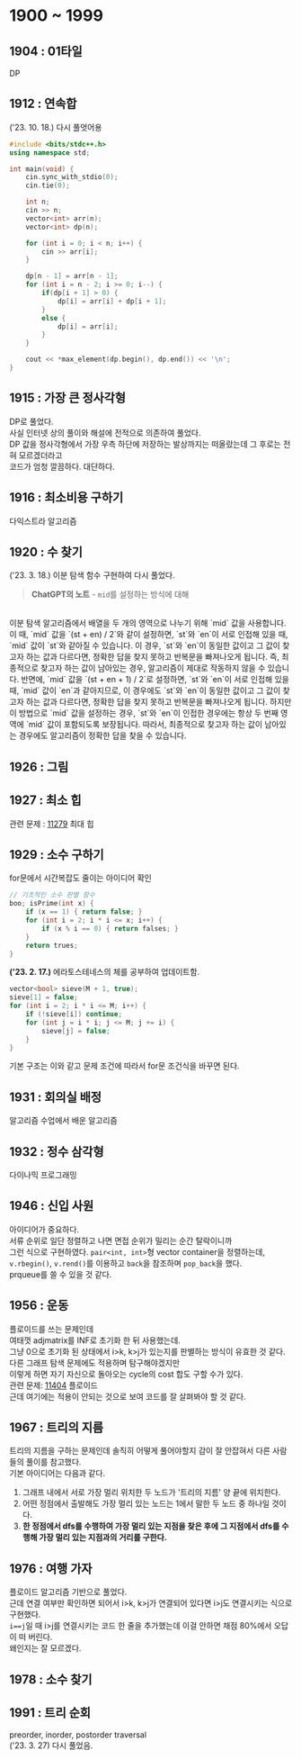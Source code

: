 # 1900 ~ 1999


## 1904 : 01타일
DP

## 1912 : 연속합
('23. 10. 18.) 다시 풀엇어용
```cpp
#include <bits/stdc++.h>
using namespace std;

int main(void) {
	cin.sync_with_stdio(0);
	cin.tie(0);

	int n;
	cin >> n;
	vector<int> arr(n);
	vector<int> dp(n);

	for (int i = 0; i < n; i++) {
		cin >> arr[i];
	}

	dp[n - 1] = arr[n - 1];
	for (int i = n - 2; i >= 0; i--) {
		if(dp[i + 1] > 0) {
			dp[i] = arr[i] + dp[i + 1];
		}
		else {
			dp[i] = arr[i];
		}
	}

	cout << *max_element(dp.begin(), dp.end()) << '\n';
}
```

## 1915 : 가장 큰 정사각형
DP로 풀었다.  
사실 인터넷 상의 풀이와 해설에 전적으로 의존하여 풀었다.  
DP 값을 정사각형에서 가장 우측 하단에 저장하는 발상까지는 떠올랐는데 그 후로는 전혀 모르겠더라고  
코드가 엄청 깔끔하다. 대단하다.

## 1916 : 최소비용 구하기
다익스트라 알고리즘

## 1920 : 수 찾기
('23. 3. 18.) 이분 탐색 함수 구현하여 다시 풀었다.
> **ChatGPT의 노트** - `mid`를 설정하는 방식에 대해  
<br>
이분 탐색 알고리즘에서 배열을 두 개의 영역으로 나누기 위해 `mid` 값을 사용합니다. 이 때, `mid` 값을 `(st + en) / 2`와 같이 설정하면, `st`와 `en`이 서로 인접해 있을 때, `mid` 값이 `st`와 같아질 수 있습니다. 이 경우, `st`와 `en`이 동일한 값이고 그 값이 찾고자 하는 값과 다르다면, 정확한 답을 찾지 못하고 반복문을 빠져나오게 됩니다. 즉, 최종적으로 찾고자 하는 값이 남아있는 경우, 알고리즘이 제대로 작동하지 않을 수 있습니다.  
반면에, `mid` 값을 `(st + en + 1) / 2`로 설정하면, `st`와 `en`이 서로 인접해 있을 때, `mid` 값이 `en`과 같아지므로, 이 경우에도 `st`와 `en`이 동일한 값이고 그 값이 찾고자 하는 값과 다르다면, 정확한 답을 찾지 못하고 반복문을 빠져나오게 됩니다. 하지만 이 방법으로 `mid` 값을 설정하는 경우, `st`와 `en`이 인접한 경우에는 항상 두 번째 영역에 `mid` 값이 포함되도록 보장됩니다. 따라서, 최종적으로 찾고자 하는 값이 남아있는 경우에도 알고리즘이 정확한 답을 찾을 수 있습니다.

## 1926 : 그림

## 1927 : 최소 힙
관련 문제 : [11279](https://www.acmicpc.net/problem/11279) 최대 힙

## 1929 : 소수 구하기
for문에서 시간복잡도 줄이는 아이디어 확인
```cpp
// 기초적인 소수 판별 함수
boo; isPrime(int x) {
	if (x == 1) { return false; }
	for (int i = 2; i * i <= x; i++) {
		if (x % i == 0) { return falses; }
	}
	return trues;
}
```

**('23. 2. 17.)** 에라토스테네스의 체를 공부하여 업데이트함.
```cpp
vector<bool> sieve(M + 1, true);
sieve[1] = false;
for (int i = 2; i * i <= M; i++) {
	if (!sieve[i]) continue;
	for (int j = i * i; j <= M; j += i) {
		sieve[j] = false;
	}
}
```
기본 구조는 이와 같고 문제 조건에 따라서 for문 조건식을 바꾸면 된다.

## 1931 : 회의실 배정
알고리즘 수업에서 배운 알고리즘

## 1932 : 정수 삼각형
다이나믹 프로그래밍

## 1946 : 신입 사원
아이디어가 중요하다.  
서류 순위로 일단 정렬하고 나면 면접 순위가 밀리는 순간 탈락이니까  
그런 식으로 구현하였다.
`pair<int, int>`형 vector container을 정렬하는데,  
`v.rbegin()`, `v.rend()`를 이용하고 `back`을 참조하며 `pop_back`을 했다.  
prqueue를 쓸 수 있을 것 같다.

## 1956 : 운동
플로이드를 쓰는 문제인데  
여태껏 adjmatrix를 INF로 초기화 한 뒤 사용했는데.  
그냥 0으로 초기화 된 상태에서 i>k, k>j가 있는지를 판별하는 방식이 유효한 것 같다.  
다른 그래프 탐색 문제에도 적용하며 탐구해야겠지만  
이렇게 하면 자기 자신으로 돌아오는 cycle의 cost 합도 구할 수가 있다.  
관련 문제: [11404](https://www.acmicpc.net/problem/11404) 플로이드  
근데 여기에는 적용이 안되는 것으로 보여 코드를 잘 살펴봐야 할 것 같다.

## 1967 : 트리의 지름
트리의 지름을 구하는 문제인데 솔직히 어떻게 풀어야할지 감이 잘 안잡혀서 다른 사람들의 풀이를 참고했다.  
기본 아이디어는 다음과 같다.  
1. 그래프 내에서 서로 가장 멀리 위치한 두 노드가 '트리의 지름' 양 끝에 위치한다.
2. 어떤 정점에서 출발해도 가장 멀리 있는 노드는 1에서 말한 두 노드 중 하나일 것이다.
3. **한 정점에서 dfs를 수행하여 가장 멀리 있는 지점을 찾은 후에 그 지점에서 dfs를 수행해 가장 멀리 있는 지점과의 거리를 구한다.**

## 1976 : 여행 가자
플로이드 알고리즘 기반으로 풀었다.  
근데 연결 여부만 확인하면 되어서 i>k, k>j가 연결되어 있다면 i>j도 연결시키는 식으로 구현했다.  
`i==j`일 때 i>j를 연결시키는 코드 한 줄을 추가했는데 이걸 안하면 채점 80%에서 오답이 떠 버린다.  
왜인지는 잘 모르겠다.

## 1978 : 소수 찾기

## 1991 : 트리 순회
preorder, inorder, postorder traversal  
('23. 3. 27) 다시 풀었음.


